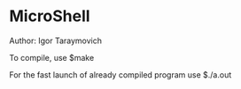 # MicroShell

Author: Igor Taraymovich

To compile, use $make

For the fast launch of already compiled program use $./a.out
